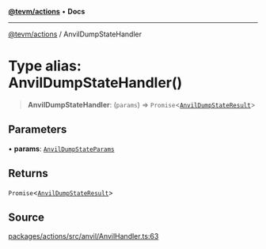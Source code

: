 [**@tevm/actions**](../README.md) • **Docs**

***

[@tevm/actions](../globals.md) / AnvilDumpStateHandler

# Type alias: AnvilDumpStateHandler()

> **AnvilDumpStateHandler**: (`params`) => `Promise`\<[`AnvilDumpStateResult`](AnvilDumpStateResult.md)\>

## Parameters

• **params**: [`AnvilDumpStateParams`](AnvilDumpStateParams.md)

## Returns

`Promise`\<[`AnvilDumpStateResult`](AnvilDumpStateResult.md)\>

## Source

[packages/actions/src/anvil/AnvilHandler.ts:63](https://github.com/evmts/tevm-monorepo/blob/main/packages/actions/src/anvil/AnvilHandler.ts#L63)
